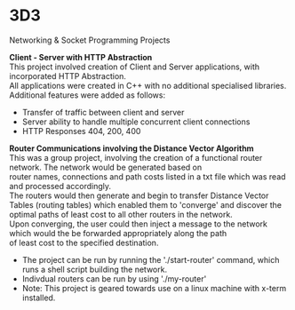 # 3D3
Networking &amp; Socket Programming Projects

**Client - Server with HTTP Abstraction** <br />
This project involved creation of Client and Server applications, with incorporated HTTP Abstraction. <br />
All applications were created in C++ with no additional specialised libraries. Additional features were added as follows: <br />
- Transfer of traffic between client and server 
- Server ability to handle multiple concurrent client connections 
- HTTP Responses 404, 200, 400  

**Router Communications involving the Distance Vector Algorithm** <br />
This was a group project, involving the creation of a functional router network. The network would be generated based on <br />
router names, connections and path costs listed in a txt file which was read and processed accordingly. <br />
The routers would then generate and begin to transfer Distance Vector Tables (routing tables) which enabled them to 'converge' and discover the optimal paths of least cost to all other routers in the network. <br /> 
Upon converging, the user could then inject a message to the network which would the be forwarded appropriately along the path <br />
of least cost to the specified destination. <br />
- The project can be run by running the './start-router' command, which runs a shell script building the network. 
- Indivdual routers can be run by using './my-router' 
- Note: This project is geared towards use on a linux machine with x-term installed. 
